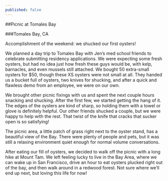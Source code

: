 ```yaml
---
published: false
---
```

##Picnic at Tomales Bay

###Tomales Bay, CA



Accomplishment of the weekend: we shucked our first oysters!

We planned a day trip to Tomales Bay with Jen’s med school friends to celebrate submitting residency applications.  We were expecting some fresh oysters, but had no idea just how fresh these guys would be, with kelp, barnacles, and even mussels still attached.  We bought 50 extra-small oysters for $50, though these XS oysters were not small at all.  They handed us a bucket full of oysters, two knives for shucking, and after a quick and flawless demo from an employee, we were on our own. 

We brought other picnic fixings with us and spent the next couple hours snacking and shucking. After the first few, we started getting the hang of it. The edges of the oysters are kind of sharp, so holding them with a towel or glove is definitely helpful. Our other friends shucked a couple, but we were happy to help with the rest.  That twist of the knife that cracks that sucker open is so satisfying!

The picnic area, a little patch of grass right next to the oyster stand, has a beautiful view of the Bay.  There were plenty of people and pets, but it was still a relaxing environment quiet enough for normal volume conversations.  

After eating our fill of oysters, we decided to walk off the picnic with a long hike at Mount Tam.  We left feeling lucky to live in the Bay Area, where we can wake up in San Francisco, drive an hour to eat oysters plucked right out of the bay, and then walk around in a redwood forest.  Not sure where we’ll end up next, but loving this life for now!


